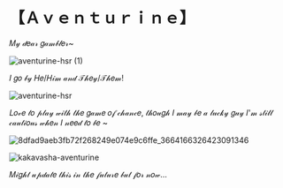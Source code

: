 # 【﻿Ａｖｅｎｔｕｒｉｎｅ】

 𝑀𝓎 𝒹𝑒𝒶𝓇 𝑔𝒶𝓂𝒷𝓁𝑒𝓇~


    

   
   
   
   
   
   
   ![aventurine-hsr (1)](https://github.com/user-attachments/assets/73f3b999-7718-438e-bbab-3728dca091cd)






  
  

  
  
  
  
  
  
  
  
  
  𝐼 𝑔𝑜 𝒷𝓎 𝐻𝑒/𝐻𝒾𝓂 𝒶𝓃𝒹 𝒯𝒽𝑒𝓎/𝒯𝒽𝑒𝓂!






































![aventurine-hsr](https://github.com/user-attachments/assets/0c2d61c4-de48-4795-9194-c4dbfeefce6b)


























𝐿𝑜𝓋𝑒 𝓉𝑜 𝓅𝓁𝒶𝓎 𝓌𝒾𝓉𝒽 𝓉𝒽𝑒 𝑔𝒶𝓂𝑒 𝑜𝒻 𝒸𝒽𝒶𝓃𝒸𝑒, 𝓉𝒽𝑜𝓊𝑔𝒽 𝐼 𝓂𝒶𝓎 𝒷𝑒 𝒶 𝓁𝓊𝒸𝓀𝓎 𝑔𝓊𝓎 𝐼'𝓂 𝓈𝓉𝒾𝓁𝓁 𝒸𝒶𝓊𝓉𝒾𝑜𝓊𝓈 𝓌𝒽𝑒𝓃 𝐼 𝓃𝑒𝑒𝒹 𝓉𝑜 𝒷𝑒 ~












![8dfad9aeb3fb72f268249e074e9c6ffe_3664166326423091346](https://github.com/user-attachments/assets/f09bf8a5-4972-4f98-a05e-403b5924969c)
























![kakavasha-aventurine](https://github.com/user-attachments/assets/2b287a2b-b721-4929-afa7-105eb2bee43a)



































𝑀𝒾𝑔𝒽𝓉 𝓊𝓅𝒹𝒶𝓉𝑒 𝓉𝒽𝒾𝓈 𝒾𝓃 𝓉𝒽𝑒 𝒻𝓊𝓉𝓊𝓇𝑒 𝒷𝓊𝓉 𝒻𝑜𝓇 𝓃𝑜𝓌...
